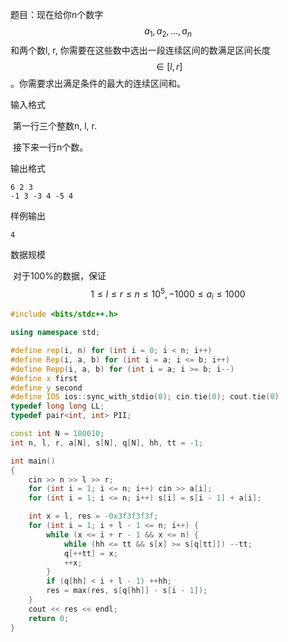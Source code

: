 题目：现在给你n个数字 $$a_1,a_2,...,a_n$$和两个数l, r, 你需要在这些数中选出一段连续区间的数满足区间长度$$\in[l, r]$$。你需要求出满足条件的最大的连续区间和。

输入格式

​	第一行三个整数n, l, r.

​	接下来一行n个数。

输出格式

```
6 2 3
-1 3 -3 4 -5 4
```

样例输出

```
4
```

数据规模

​	对于100%的数据，保证$$1\leq l \leq r \leq n \leq 10^5, -1000 \leq a_i \leq 1000$$



```c++
#include <bits/stdc++.h>

using namespace std;

#define rep(i, n) for (int i = 0; i < n; i++) 
#define Rep(i, a, b) for (int i = a; i <= b; i++)
#define Repp(i, a, b) for (int i = a; i >= b; i--)
#define x first
#define y second
#define IOS ios::sync_with_stdio(0); cin.tie(0); cout.tie(0)
typedef long long LL;
typedef pair<int, int> PII;

const int N = 100010;
int n, l, r, a[N], s[N], q[N], hh, tt = -1;

int main()
{
    cin >> n >> l >> r;
    for (int i = 1; i <= n; i++) cin >> a[i];
    for (int i = 1; i <= n; i++) s[i] = s[i - 1] + a[i];

    int x = l, res = -0x3f3f3f3f;
    for (int i = 1; i + l - 1 <= n; i++) {
        while (x <= i + r - 1 && x <= n) {
            while (hh <= tt && s[x] >= s[q[tt]]) --tt;
            q[++tt] = x;
            ++x;
        }
        if (q[hh] < i + l - 1) ++hh;
        res = max(res, s[q[hh]] - s[i - 1]);
    }
    cout << res << endl;
    return 0;
}
```

